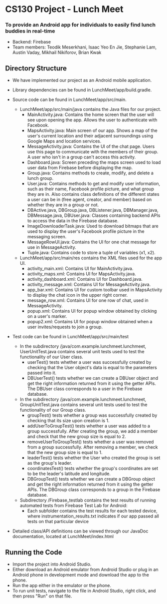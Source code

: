 # CS130 Project - Lunch Meet
### To provide an Android app for individuals to easily find lunch buddies in real-time
* Backend: Firebase
* Team members: Teodik Meserkhani, Isaac Yeo En Jie, Stephanie Lam, Austin Vaday, Mikhail Nikiforov, Brian Kwak

## Directory Structure
* We have implemented our project as an Android mobile application. 
* Library dependencies can be found in LunchMeet/app/build.gradle. 
* Source code can be found in LunchMeet/app/src/main. 
  * LunchMeet/app/src/main/java contains the Java files for our project. 
    * MainActivity.java: Contains the home screen that the user will see upon opening the app. Allows the user to authenticate with Facebook. 
    * MapsActivity.java: Main screen of our app. Shows a map of the user's current location and their adjacent surroundings using Google Maps and location services. 
    * MessageActivity.java: Contains the UI of the chat page. Users use this page to communicate with the members of their group. A user who isn't in a group can't access this activity. 
    * Dashboard.java: Screen preceding the maps screen used to load user data from Firebase before displaying the map. 
    * Group.java: Contains methods to create, modify, and delete a lunch group.
    * User.java: Contains methods to get and modify user information, such as their name, Facebook profile picture, and what group they are in. Also contains class definitions of the different states a user can be in (free agent, creator, and member) based on whether they are in a group or not.
    * DBActive.java, DBGroup.java, DBListener.java, DBManager.java, DBMessage.java, DBUser.java: Classes containing backend APIs to access the data in the Firebase database.
    * ImageDownloaderTask.java: Used to download bitmaps that are used to display the user's Facebook profile picture in the messaging screen.
    * MessageRowUI.java: Contains the UI for one chat message for use in MessageActivity.
    * Tuple.java: Contains code to store a tuple of variables (x1, x2). 
  * LunchMeet/app/src/main/res contains the XML files used for the app UI. 
    * activity_main.xml: Contains UI for MainActivity.java.
    * activity_maps.xml: Contains UI for MapsActivity.java.
    * activity_dashboard.xml: Contains UI for Dashboard.java.
    * activity_message.xml: Contains UI for MessageActivity.java.
    * app_bar.xml: Contains UI for custom toolbar used in MapsActivity to display the chat icon in the upper right corner.
    * message_row.xml: Contains UI for one row of chat, used in MessageActivity.
    * popup.xml: Contains UI for popup window obtained by clicking on a user's marker.
    * popup2.xml: Contains UI for popup window obtained when a user invites/requests to join a group. 
* Test code can be found in LunchMeet/app/src/main/test
    * In the subdirectory /java/com.example.lunchmeet.lunchmeet, UserUnitTest.java contains several unit tests used to test the functionality of our User class. 
      * userTest() tests whether a user was successfully created by checking that the User object's data is equal to the parameters passed into it.
      * DBUserTest() tests whether we can create a DBUser object and get the right information returned from it using the getter APIs. The DBUser class corresponds to a user in the Firebase database. 
    * In the subdirectory /java/com.example.lunchmeet.lunchmeet, GroupUnitTest.java contains several unit tests used to test the functionality of our Group class. 
      * groupTest() tests whether a group was successfully created by checking that its size upon creation is 1. 
      * addUserToGroupTest() tests whether a user was added to a group successfully. After creating the group, we add a member and check that the new group size is equal to 2. 
      * removeUserToGroupTest() tests whether a user was removed from a group successfully. After removing a member, we check that the new group size is equal to 1.
      * leaderTest() tests whether the User who created the group is set as the group's leader.
      * coordinatesTest() tests whether the group's coordinates are set to be the leader's latitude and longitude. 
      * DBGroupTest() tests whether we can create a DBGroup object and get the right information returned from it using the getter APIs. The DBGroup class corresponds to a group in the Firebase database. 
    * Subdirectory /Firebase_testlab contains the test results of running automated tests from Firebase Test Lab for Android:
      * Each subfolder contains the test results for each tested device, where instrumentation_results.txt indicates if our app passed all tests on that particular device

* Detailed class/API definitions can be viewed through our JavaDoc documentation, located at LunchMeet/index.html


## Running the Code
* Import the project into Android Studio.
* Either download an Android emulator from Android Studio or plug in an Android phone in development mode and download the app to the phone.
* Run the app either in the emulator or the phone. 
* To run unit tests, navigate to the file in Android Studio, right click, and then press "Run" on that file. 